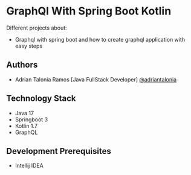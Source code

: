 # GraphQl With Spring Boot Kotlin

Different projects about:
- Graphql with spring boot and how to create graphql application with easy steps

## Authors

- Adrian Talonia Ramos [Java FullStack Developer] [@adriantalonia](https://github.com/adriantalonia)


## Technology Stack
- Java 17
- Springboot 3
- Kotlin 1.7
- GraphQL

## Development Prerequisites
- Intellij IDEA